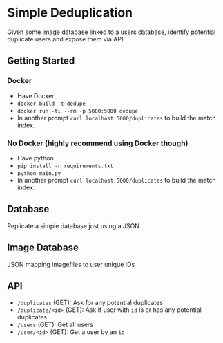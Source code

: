 # Simple Deduplication

Given some image database linked to a users database, identify potential duplicate users and expose them via API.

## Getting Started

### Docker

* Have Docker
* `docker build -t dedupe .`
* `docker run -ti --rm -p 5000:5000 dedupe`
* In another prompt `curl localhost:5000/duplicates` to build the match index.

### No Docker (highly recommend using Docker though)

* Have python
* `pip install -r requirements.txt`
* `python main.py`
* In another prompt `curl localhost:5000/duplicates` to build the match index.

## Database

Replicate a simple database just using a JSON

## Image Database

JSON mapping imagefiles to user unique IDs

## API

* `/duplicates` (GET): Ask for any potential duplicates
* `/duplicate/<id>` (GET): Ask if user with `id` is or has any potential duplicates
* `/users` (GET): Get all users
* `/user/<id>` (GET): Get a user by an `id`

